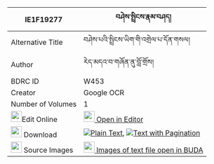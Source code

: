 |IE1F19277|བཤེས་སྤྲིངས་རྣམ་བཤད། 
| --- | --- 
|Alternative Title |བཤེས་པའི་སྤྲིངས་ཡིག་གི་འགྲེལ་པ་དོན་གསལ།
|Author| རེད་མདའ་བ་གཞོན་ནུ་བློ་གྲོས།
|BDRC ID | W453
|Creator | Google OCR
|Number of Volumes| 1
|<img width="25" src="https://img.icons8.com/color/25/000000/edit-property.png">Edit Online| [<img width="25" src="https://avatars.githubusercontent.com/u/45091458?s=200&v=4"> Open in Editor](http://editor.openpecha.org/IE1F19277)
|<img width="25" src="https://img.icons8.com/fluent/48/000000/download-2.png"/>  Download | [![](https://img.icons8.com/color/20/000000/txt.png)Plain Text](https://github.com/Openpecha/IE1F19277/releases/download/v1/shetring_namshe_plain_IE1F19277.zip), [![](https://img.icons8.com/color/20/000000/txt.png)Text with Pagination](https://github.com/Openpecha/IE1F19277/releases/download/v1/shetring_namshe_pages_IE1F19277.zip)
|<img width="25" src="https://img.icons8.com/plasticine/100/000000/pictures-folder.png"/>  Source Images | [<img width="25" src="https://library.bdrc.io/icons/BUDA-small.svg"> Images of text file open in BUDA](https://library.bdrc.io/show/bdr:W453)